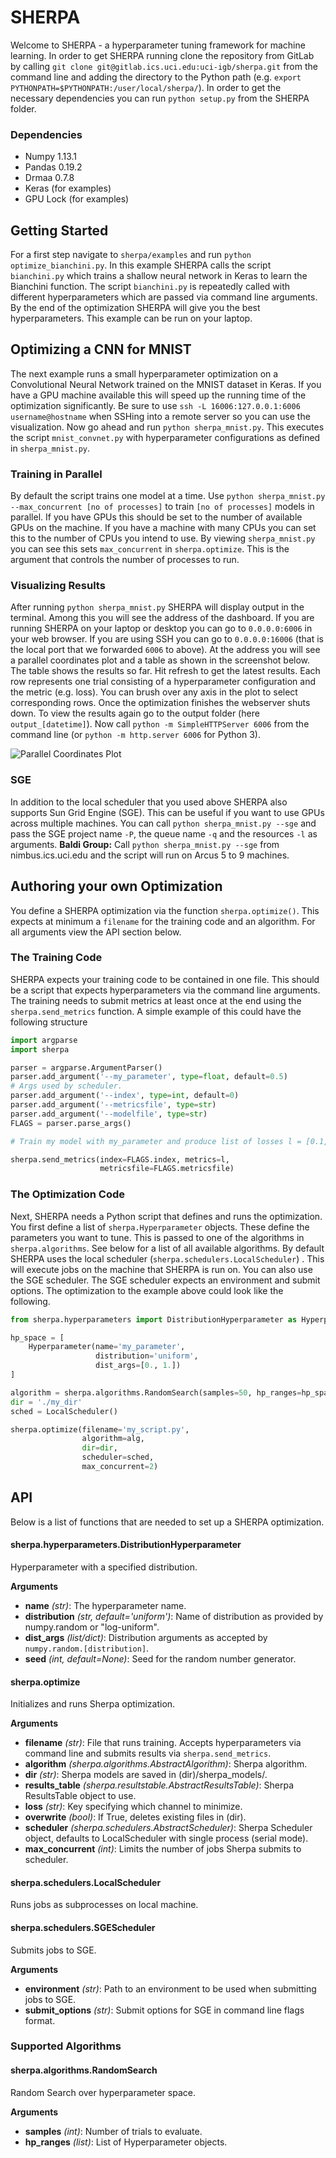 
# SHERPA

Welcome to SHERPA - a hyperparameter tuning framework for machine learning.
In order to get SHERPA running clone the repository from GitLab by
calling ```git clone git@gitlab.ics.uci.edu:uci-igb/sherpa.git``` from the
command line and adding the directory to the Python path (e.g.
```export PYTHONPATH=$PYTHONPATH:/user/local/sherpa/```). In order to get the
necessary dependencies you can run ```python setup.py``` from the SHERPA folder.

### Dependencies
+ Numpy 1.13.1
+ Pandas 0.19.2
+ Drmaa 0.7.8
+ Keras (for examples)
+ GPU Lock (for examples)

## Getting Started
For a first step navigate to ```sherpa/examples``` and run
```python optimize_bianchini.py```. In this example SHERPA calls the script
```bianchini.py``` which trains a shallow neural network in Keras to learn the
Bianchini function. The script ```bianchini.py``` is repeatedly called with
different hyperparameters which are passed via command line arguments. By the
end of the optimization SHERPA will give you the best hyperparameters. This
example can be run on your laptop.

## Optimizing a CNN for MNIST
The next example runs a small hyperparameter optimization on a Convolutional
Neural Network trained on the MNIST dataset in Keras. If you have a GPU machine
available this will speed up the running time of the
optimization significantly. Be sure to use
```ssh -L 16006:127.0.0.1:6006 username@hostname``` when SSHing into a remote
server so you can use the visualization. Now go ahead and run
```python sherpa_mnist.py```. This executes the script ```mnist_convnet.py```
with hyperparameter configurations as defined in ```sherpa_mnist.py```.

### Training in Parallel
By default the script trains one model at a time. Use 
```python sherpa_mnist.py --max_concurrent [no of processes]``` to train
```[no of processes]``` models in parallel.
If you have GPUs this should be set to the number of available GPUs on the
machine. If you have a machine with many CPUs you can set this to the number of
CPUs you intend to use. By viewing `sherpa_mnist.py` you can see this sets
`max_concurrent` in `sherpa.optimize`. This is the argument that controls the
number of processes to run.

### Visualizing Results
After running ```python sherpa_mnist.py``` SHERPA will display output in the terminal.
Among this you will see the address of the dashboard. If you are running 
SHERPA on your laptop or desktop you can go to ```0.0.0.0:6006``` in your
web browser. If you are using SSH you can go to ```0.0.0.0:16006``` (that is the
local port that we forwarded ```6006``` to above). At the address you will see a
parallel coordinates plot and a table as shown in the screenshot below.
The table shows the results so far. Hit
refresh to get the latest results. Each row represents one trial consisting of
a hyperparameter configuration and the metric (e.g. loss).
You can brush over any axis in the plot to select corresponding rows. Once the
optimization finishes the webserver
shuts down. To view
the results again go to the output folder (here ```output_[datetime]```).
Now call ```python -m SimpleHTTPServer 6006```
from the command line (or ```python -m http.server 6006``` for Python 3).

![Parallel Coordinates Plot](parcords.png "SHERPA Dashboard")

### SGE
In addition to the local scheduler that you used above SHERPA also supports
Sun Grid Engine (SGE). This can be useful if you want to use GPUs across
multiple machines. You can call  ```python sherpa_mnist.py --sge``` and pass
the SGE project name ```-P```, the queue name ```-q``` and the resources
```-l``` as arguments. __Baldi Group:__ Call ```python sherpa_mnist.py --sge```
from nimbus.ics.uci.edu and the script will run on Arcus 5 to 9 machines.

## Authoring your own Optimization

You define a SHERPA optimization via the function ```sherpa.optimize()```. This
expects at minimum a `filename` for the training code and an algorithm. For
all arguments view the API section below.

### The Training Code
SHERPA expects your training code to be contained in one file. This should be a
script that expects hyperparameters via the command line arguments. The training
needs to submit metrics at least once at the end using the
```sherpa.send_metrics``` function. A simple example of this could have the
following structure
```python
import argparse
import sherpa

parser = argparse.ArgumentParser()
parser.add_argument('--my_parameter', type=float, default=0.5)
# Args used by scheduler.
parser.add_argument('--index', type=int, default=0)
parser.add_argument('--metricsfile', type=str)
parser.add_argument('--modelfile', type=str)
FLAGS = parser.parse_args()

# Train my model with my_parameter and produce list of losses l = [0.1, 0.05]

sherpa.send_metrics(index=FLAGS.index, metrics=l,
                    metricsfile=FLAGS.metricsfile)
```

### The Optimization Code

Next, SHERPA needs a Python script that defines and runs the optimization.
You first define a list of ```sherpa.Hyperparameter``` objects. These define the
parameters you want to tune. This is passed to one of the algorithms in 
```sherpa.algorithms```. See below for a list of all available algorithms. By
default SHERPA uses the local scheduler (```sherpa.schedulers.LocalScheduler```)
. This will execute jobs on the machine that SHERPA is run on. You can also use
the SGE scheduler. The SGE scheduler expects an environment and submit options.
The optimization to the example above could look like the following.

```python
from sherpa.hyperparameters import DistributionHyperparameter as Hyperparameter

hp_space = [
    Hyperparameter(name='my_parameter',
                   distribution='uniform',
                   dist_args=[0., 1.])
]

algorithm = sherpa.algorithms.RandomSearch(samples=50, hp_ranges=hp_space)
dir = './my_dir'
sched = LocalScheduler()

sherpa.optimize(filename='my_script.py',
                algorithm=alg,
                dir=dir,
                scheduler=sched,
                max_concurrent=2)
```

## API
Below is a list of functions that are needed to set up a SHERPA optimization.
#### sherpa.hyperparameters.DistributionHyperparameter
Hyperparameter with a specified distribution.

__Arguments__

- __name__ _(str)_: The hyperparameter name.
- __distribution__ _(str, default='uniform')_: Name of distribution as provided
by numpy.random or "log-uniform".
- __dist_args__ _(list/dict)_: Distribution arguments as accepted by
`numpy.random.[distribution]`.
- __seed__ _(int, default=None)_: Seed for the random number generator.

#### sherpa.optimize 
Initializes and runs Sherpa optimization.

__Arguments__

- __filename__ _(str)_: File that runs training. Accepts hyperparameters via
command line and submits results via ```sherpa.send_metrics```.
- __algorithm__ _(sherpa.algorithms.AbstractAlgorithm)_: Sherpa algorithm.
- __dir__ _(str)_: Sherpa models are saved in (dir)/sherpa_models/.
- __results_table__ _(sherpa.resultstable.AbstractResultsTable)_: Sherpa
ResultsTable object to use.
- __loss__ _(str)_: Key specifying which channel to minimize.
- __overwrite__ _(bool)_: If True, deletes existing files in (dir).
- __scheduler__ _(sherpa.schedulers.AbstractScheduler)_: Sherpa Scheduler
object, defaults to LocalScheduler with single process
(serial mode).
- __max_concurrent__ _(int)_: Limits the number of jobs Sherpa submits to
scheduler.

#### sherpa.schedulers.LocalScheduler
Runs jobs as subprocesses on local machine.

#### sherpa.schedulers.SGEScheduler
Submits jobs to SGE.

__Arguments__

- __environment__ _(str)_: Path to an environment to be used when submitting
jobs to SGE.
- __submit_options__ _(str)_: Submit options for SGE in command line flags
format.



### Supported Algorithms
#### sherpa.algorithms.RandomSearch
Random Search over hyperparameter space.

__Arguments__

- __samples__ _(int)_: Number of trials to evaluate.
- __hp_ranges__ _(list)_: List of Hyperparameter objects.

